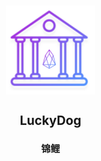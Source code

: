 <p align="center">
  <img width="200" height="200" src="./luckydog_logo.png">
</p>

<div align="center">
	<h1>LuckyDog</h1>
	<h2>锦鲤</h2>
</div>